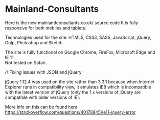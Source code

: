 # Mainland-Consultants

Here is the new mainlandconsultants.co.uk/ source code
It is fully responsive for both mobiles and tablets.

Technologies used for the site:
HTML5, CSS3, SASS, JavaScript, jQuery, Gulp, Photoshop and Sketch

The site is fully functional on Google Chrome, FireFox, Microsoft Edge and IE 11.  
Not tested on Safari. 

// Fixing issues with JSON and jQuery

jQuery 1.12.4 was used on the site rather than 3.3.1 because when Internet Explorer runs in compatibility view, it emulates IE8 which is incompatible with the latest version of jQuery (only the 1.x versions of jQuery are compatible with older versions of IE).

More info on this can be found here https://stackoverflow.com/questions/40178845/ie11-jquery-error
